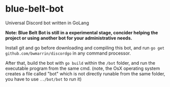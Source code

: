# blue-belt-bot
Universal Discord bot written in GoLang

**Note: Blue Belt Bot is still in a experimental stage, concider helping the project or using another bot for your administrative needs.**

Install git and go before downloading and compiling this bot, and run `go get github.com/bwmarrin/discordgo` in any command processor.

After that, build the bot with `go build` within the `/bot` folder, and run the executable program from the same cmd.
(note, the OsX operating system creates a file called "bot" which is not directly runable from the same folder, you have to use `../bot/bot` to run it)
